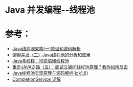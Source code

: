 Java 并发编程--线程池
====================




# 参考：
- [Java线程池架构(一)原理和源码解析](http://ifeve.com/java-threadpoolexecutor/)
- [聊聊并发（三）Java线程池的分析和使用](http://ifeve.com/java-threadpool/)
- [Java多线程：彻底搞懂线程池](https://blog.csdn.net/u013541140/article/details/95225769?utm_medium=distribute.pc_relevant.none-task-blog-BlogCommendFromMachineLearnPai2-1.channel_param&depth_1-utm_source=distribute.pc_relevant.none-task-blog-BlogCommendFromMachineLearnPai2-1.channel_param)
- [重走JAVA之路（五）：面试又被问线程池原理？教你如何反击](https://blog.csdn.net/weixin_33979203/article/details/91393459?utm_medium=distribute.pc_relevant_t0.none-task-blog-BlogCommendFromMachineLearnPai2-1.add_param_isCf&depth_1-utm_source=distribute.pc_relevant_t0.none-task-blog-BlogCommendFromMachineLearnPai2-1.add_param_isCf)
- [Java线程池实现原理与源码解析(jdk1.8)](https://www.jianshu.com/p/87bff5cc8d8c)
- [CompletionService 详解](https://www.cnblogs.com/aifuli/articles/8399252.html)
